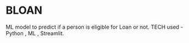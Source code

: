 # BLOAN
ML model to predict if a person is eligible for Loan or not.
TECH used - Python , ML , Streamlit.

